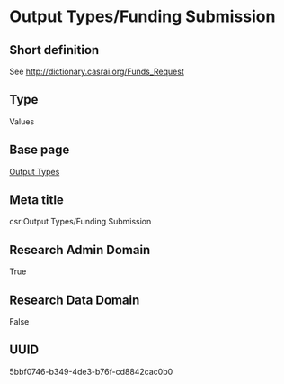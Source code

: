 # Output Types/Funding Submission
## Short definition
See http://dictionary.casrai.org/Funds_Request
## Type
Values
## Base page
[Output Types](../../Picklists/Output%20Types.md)
## Meta title
csr:Output Types/Funding Submission
## Research Admin Domain
True
## Research Data Domain
False
## UUID
5bbf0746-b349-4de3-b76f-cd8842cac0b0

